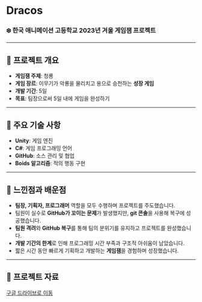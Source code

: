 # Dracos

### ❄️ 한국 애니메이션 고등학교 2023년 겨울 게임잼 프로젝트

---

## 📌 프로젝트 개요
- **게임잼 주제**: 청룡  
- **게임 장르**: 이무기가 악룡을 물리치고 용으로 승천하는 **성장 게임**
- **개발 기간**: 5일
- **목표**: 팀장으로써 5일 내에 게임을 완성하기

---

## 🔑 주요 기술 사항
- **Unity**: 게임 엔진
- **C#**: 게임 프로그래밍 언어
- **GitHub**: 소스 관리 및 협업
- **Boids 알고리즘**: 적의 행동 구현

---

## 🤔 느낀점과 배운점
- **팀장, 기획자, 프로그래머** 역할을 모두 수행하며 프로젝트를 주도했습니다.
- 팀원이 실수로 **GitHub가 꼬이는 문제**가 발생했지만, **git 콘솔**을 사용해 복구에 성공했습니다.
- **팀원 격려**와 **GitHub 복구**를 통해 팀의 분위기를 유지하고 프로젝트를 완성했습니다.
- **개발 기간의 한계**로 인해 프로그래밍 시간 부족과 구조적 아쉬움이 남았습니다.
- 짧은 시간 동안 빠르게 기획하고 개발하는 **게임잼**을 경험하며 성장했습니다.

---

## 📄 프로젝트 자료
[구글 드라이브로 이동](https://drive.google.com/drive/folders/1ZKiAMxDCecbq_b1ObxHKm2N0Vihuvhcu?usp=drive_link)
